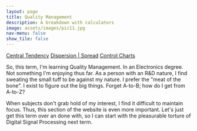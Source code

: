 ```yaml
---
layout: page
title: Quality Management
description: A breakdown with calculators
image: assets/images/pic11.jpg
nav-menu: false
show_tile: false
---
```


<a href="central-tendency.html" class="button small">Central Tendency</a>
<a href="dispersion-spread.html" class="button small">Dispersion | Spread</a>
<a href="control-charts" class="button small">Control Charts</a>

So, this term, I'm learning Quality Management.  In an Electronics degree.  Not something I'm enjoying thus far.  As a person with an R&D nature, I find sweating the small tuff to be against my nature.  I prefer the "meat of the bone".  I exist to figure out the big things.  Forget A-to-B; how do I get from A-to-Z?

When subjects don't grab hold of my interest, I find it difficult to maintain focus.  Thus, this section of the website is even more important.  Let's just get this term over an done with, so I can start with the pleasurable torture of Digital Signal Processing next term.
